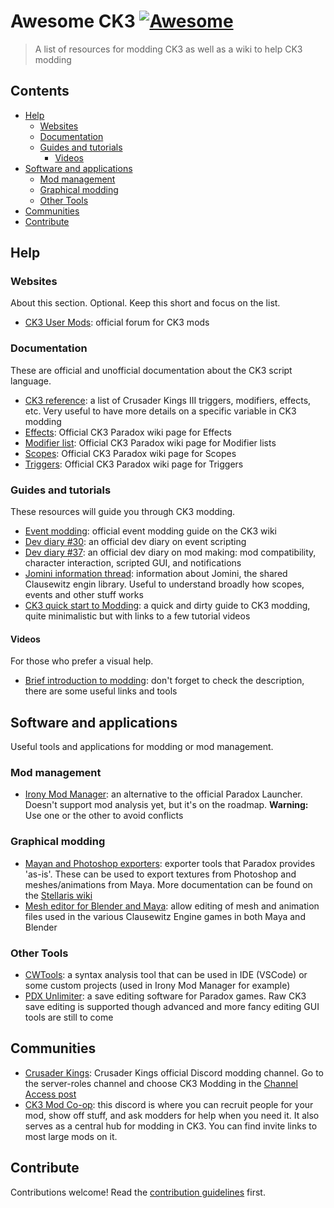 # Awesome CK3 [![Awesome](https://awesome.re/badge.svg)](https://awesome.re)

> A list of resources for modding CK3 as well as a wiki to help CK3 modding

## Contents

- [Help](#help)
  - [Websites](#websites)
  - [Documentation](#documentation)
  - [Guides and tutorials](#guides-and-tutorials)
    - [Videos](#videos)
- [Software and applications](#software-and-applications)
  - [Mod management](#mod-management)
  - [Graphical modding](#graphical-modding)
  - [Other Tools](#other-tools)
- [Communities](#communities)
- [Contribute](#contribute)

## Help

### Websites

About this section. Optional. Keep this short and focus on the list.

- [CK3 User Mods](https://forum.paradoxplaza.com/forum/forums/crusader-kings-iii-user-mods.1080/): official forum for CK3 mods

### Documentation

These are official and unofficial documentation about the CK3 script language.

- [CK3 reference](https://github.com/OldEnt/crusader-kings-3-triggers-modifiers-effects-event-scopes-targets-on-actions-code-revisions-list): a list of Crusader Kings III triggers, modifiers, effects, etc. Very useful to have more details on a specific variable in CK3 modding
- [Effects](https://ck3.paradoxwikis.com/Effects): Official CK3 Paradox wiki page for Effects
- [Modifier list](https://ck3.paradoxwikis.com/Modifier_list): Official CK3 Paradox wiki page for Modifier lists
- [Scopes](https://ck3.paradoxwikis.com/Scopes): Official CK3 Paradox wiki page for Scopes
- [Triggers](https://ck3.paradoxwikis.com/Triggers): Official CK3 Paradox wiki page for Triggers

### Guides and tutorials

These resources will guide you through CK3 modding.

- [Event modding](https://ck3.paradoxwikis.com/Event_modding): official event modding guide on the CK3 wiki
- [Dev diary #30](https://forum.paradoxplaza.com/forum/developer-diary/crusader-kings-3-dev-diary-30-event-scripting.1397140/): an official dev diary on event scripting
- [Dev diary #37](https://forum.paradoxplaza.com/forum/developer-diary/ck3-dev-diary-37-making-mods.1410656/): an official dev diary on mod making: mod compatibility, character interaction, scripted GUI, and notifications
- [Jomini information thread](https://forum.paradoxplaza.com/forum/threads/grand-jomini-modding-information-manuscript.1170261/): information about Jomini, the shared Clausewitz engin library. Useful to understand broadly how scopes, events and other stuff works
- [CK3 quick start to Modding](https://docs.google.com/document/d/1Tbayk3WBcCyl3d78jm6XcxsDxSsBTmHeVHJ2hrAvlrY/edit): a quick and dirty guide to CK3 modding, quite minimalistic but with links to a few tutorial videos

#### Videos

For those who prefer a visual help.

- [Brief introduction to modding](https://www.youtube.com/watch?v=uu_Zxf4ul2g): don't forget to check the description, there are some useful links and tools

## Software and applications

Useful tools and applications for modding or mod management.

### Mod management

- [Irony Mod Manager](https://github.com/bcssov/IronyModManager): an alternative to the official Paradox Launcher. Doesn't support mod analysis yet, but it's on the roadmap. **Warning:** Use one or the other to avoid conflicts

### Graphical modding

- [Mayan and Photoshop exporters](https://ck3.paradoxwikis.com/Exporters): exporter tools that Paradox provides 'as-is'. These can be used to export textures from Photoshop and meshes/animations from Maya. More documentation can be found on the [Stellaris wiki](https://stellaris.paradoxwikis.com/Maya_exporter)
- [Mesh editor for Blender and Maya](https://github.com/ross-g/io_pdx_mesh): allow editing of mesh and animation files used in the various Clausewitz Engine games in both Maya and Blender

### Other Tools

- [CWTools](https://cwtools.github.io): a syntax analysis tool that can be used in IDE (VSCode) or some custom projects (used in Irony Mod Manager for example)
- [PDX Unlimiter](https://github.com/crschnick/pdx_unlimiter): a save editing software for Paradox games. Raw CK3 save editing is supported though advanced and more fancy editing GUI tools are still to come

## Communities

- [Crusader Kings](https://discord.gg/ck3): Crusader Kings official Discord modding channel. Go to the server-roles channel and choose CK3 Modding in the [Channel Access post](https://discordapp.com/channels/616881873506795550/710484698924711976/710490306788982804)
- [CK3 Mod Co-op](https://discord.gg/apEvxDZ): this discord is where you can recruit people for your mod, show off stuff, and ask modders for help when you need it. It also serves as a central hub for modding in CK3. You can find invite links to most large mods on it.

## Contribute

Contributions welcome! Read the [contribution guidelines](contributing.md) first.
